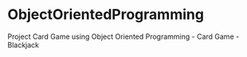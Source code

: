 # ObjectOrientedProgramming
Project Card Game using Object Oriented Programming - Card Game - Blackjack
